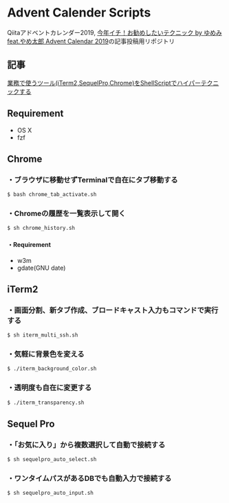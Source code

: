 Advent Calender Scripts
====
Qiitaアドベントカレンダー2019, [今年イチ！お勧めしたいテクニック by ゆめみ feat.やめ太郎 Advent Calendar 2019](https://qiita.com/advent-calendar/2019/yumemi_no1)の記事投稿用リポジトリ

## 記事

[業務で使うツール(iTerm2,SequelPro,Chrome)をShellScriptでハイパーテクニックする](https://www.rasukarusan.com/entry/2019/12/20/000000)

## Requirement

- OS X
- fzf

## Chrome

### ・ブラウザに移動せずTerminalで自在にタブ移動する

```sh
$ bash chrome_tab_activate.sh
```

### ・Chromeの履歴を一覧表示して開く

```sh
$ sh chrome_history.sh
```

#### ・Requirement

- w3m
- gdate(GNU date)

## iTerm2

### ・画面分割、新タブ作成、ブロードキャスト入力もコマンドで実行する

```sh
$ sh iterm_multi_ssh.sh 
```

### ・気軽に背景色を変える

```sh
$ ./iterm_background_color.sh
```

### ・透明度も自在に変更する

```sh
$ ./iterm_transparency.sh
```

## Sequel Pro

### ・「お気に入り」から複数選択して自動で接続する

```sh
$ sh sequelpro_auto_select.sh
```

### ・ワンタイムパスがあるDBでも自動入力で接続する

```sh
$ sh sequelpro_auto_input.sh
```
